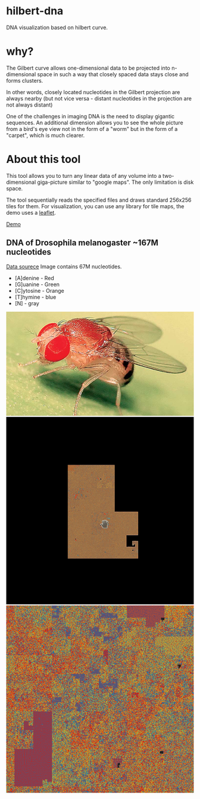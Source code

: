 # hilbert-dna

DNA visualization based on hilbert curve.

# why?

The Gilbert curve allows one-dimensional data to be projected into n-dimensional space in such a way that closely spaced data stays close and forms clusters.

In other words, closely located nucleotides in the Gilbert projection are always nearby (but not vice versa - distant nucleotides in the projection are not always distant)

One of the challenges in imaging DNA is the need to display gigantic sequences. An additional dimension allows you to see the whole picture from a bird's eye view not in the form of a "worm" but in the form of a "carpet", which is much clearer.

# About this tool
This tool allows you to turn any linear data of any volume into a two-dimensional giga-picture similar to "google maps". The only limitation is disk space.

The tool sequentially reads the specified files and draws standard 256x256 tiles for them. For visualization, you can use any library for tile maps, the demo uses a <a href="https://leafletjs.com">leaflet</a>.

<a href="https://peko.github.io/hilbert-dna/maps/GCA_015852585.1/index.html">Demo</a>

DNA of Drosophila melanogaster ~167M nucleotides
------------------------------------------------

<a href="https://www.ncbi.nlm.nih.gov/genome/47?genome_assembly_id=1508903">Data sourece</a> Image contains 67M nucleotides.

- [A]denine - Red
- [G]uanine - Green
- [C]ytosine - Orange
- [T]hymine - blue
- [N] - gray

<a href="https://www.ncbi.nlm.nih.gov/genome/47?genome_assembly_id=1508903">
<img src="img/fruit-fly.jpg" />
</a>

<img src="img/preview.gif" />
<img src="img/preview.png" />


